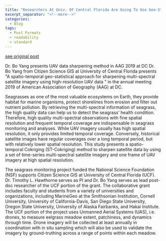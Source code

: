```yaml
---
title: "Researchers At Univ. Of Central Florida Are Going To Use Geo-Statistical Approach To Blend UAV Imagery With Satellite Data For Monitoring Seagrass Along West Coast."
excerpt_separator: "<!--more-->"
categories:
  - Blog
tags:
  - Post Formats
  - readability
  - standard
---
```

[see original post](https://www.citizensciencegis.org/blog/researcher-at-univ-of-central-florida-is-going-to-use-geo-statistical-approach-to-blend-uav-imagery-with-satellite-data-for-monitoring-seagrass-along-west-coast)

Dr. Bo Yang presents UAV data sharpening method in AAG 2019 at DC
Dr. Bo Yang from Citizen Science GIS at University of Central Florida presents "A spatio-temporal geo-statistical approach for sharpening multi-spectral satellite imagery using high-resolution UAV data " in the annual meeting 2019 of American Association of Geography (AAG) at DC.

Seagrasses as one of the most valuable ecosystems on Earth, they provide habitat for marine organisms, protect shorelines from erosion and filter out nutrient pollution. By retrieving the multi-spectral information of seagrass, the high quality data can help us to detect the seagrass’ health condition. Therefore, high quality multi-spectral observations with fine spatial resolution and frequent temporal coverage are indispensable in seagrass monitoring and analyses. While UAV imagery usually has high spatial resolution, it only provides limited temporal coverage. Conversely, historical satellite images have regular coverages over a long temporal period, but with relatively lower spatial resolution. This study presents a spatio-temporal Cokriging (ST-Cokriging) method to sharpen satellite data by using a set of time-series multi-spectral satellite imagery and one frame of UAV imagery at high spatial resolution.

The seagrass monitoring project funded the National Science Foundation (NSF) supports Citizen Science GIS at University of Central Florida (UCF). Dr. Timothy L. Hawthorne serves as PI and Dr. Bo Yang serves as lead post-doc researcher of the UCF portion of the grant. The collaborative grant includes faculty and students from a variety of universities and organizations, including MarineGeo at the Smithsonian Institution, Cornell University, University of California-Davis, San Diego State University, Oregon State University, University of Alaska Fairbanks, and Hakai Institute.
The UCF portion of the project uses Unmanned Aerial Systems (UAS), i.e. drones, to measure eelgrass meadow extent, patchiness, and dynamics through time. Drone imagery will be collected at least annually in coordination with in situ sampling which will also be used to validate the imagery by ground-truthing across a range of points within each meadow. 